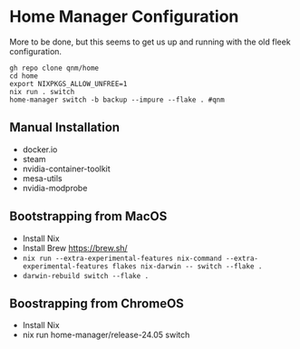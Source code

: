 # Home Manager Configuration

More to be done, but this seems to get us up and running with the old fleek configuration.

```
gh repo clone qnm/home
cd home
export NIXPKGS_ALLOW_UNFREE=1
nix run . switch
home-manager switch -b backup --impure --flake . #qnm
```

## Manual Installation

* docker.io
* steam
* nvidia-container-toolkit
* mesa-utils
* nvidia-modprobe

## Bootstrapping from MacOS

* Install Nix
* Install Brew https://brew.sh/
* `nix run --extra-experimental-features nix-command --extra-experimental-features flakes nix-darwin -- switch --flake .`
* `darwin-rebuild switch --flake .`

## Boostrapping from ChromeOS

* Install Nix
* nix run home-manager/release-24.05 switch
